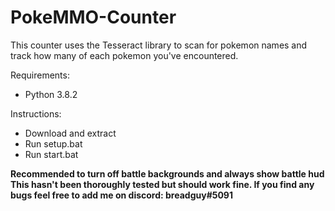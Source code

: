 # PokeMMO-Counter

This counter uses the Tesseract library to scan for pokemon names and track how many of each pokemon you've encountered.

Requirements:
- Python 3.8.2

Instructions:
- Download and extract
- Run setup.bat
- Run start.bat

**Recommended to turn off battle backgrounds and always show battle hud**
**This hasn't been thoroughly tested but should work fine. If you find any bugs feel free to add me on discord: breadguy#5091**